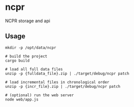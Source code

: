 # ncpr
NCPR storage and api

Usage
---

    mkdir -p /opt/data/ncpr

    # build the project
    cargo build

    # load all full data files
    unzip -p {fulldata_file}.zip | ./target/debug/ncpr patch

    # load incremental files in chronological order
    unzip -p {incr_file}.zip | ./target/debug/ncpr patch

    # (optional) run the web server
    node web/app.js
